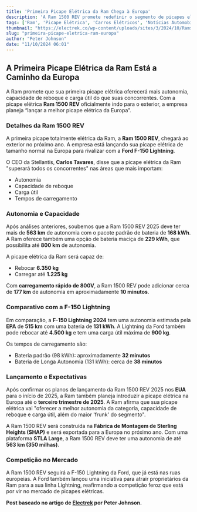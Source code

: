 ```yaml
---
title: 'Primeira Picape Elétrica da Ram Chega à Europa'
description: 'A Ram 1500 REV promete redefinir o segmento de picapes elétricas no mercado europeu.'
tags: ['Ram', 'Picape Elétrica', 'Carros Elétricos', 'Notícias Automobilísticas']
thumbnail: "https://electrek.co/wp-content/uploads/sites/3/2024/10/Rams-first-electric-pickup-overseas.jpeg?quality=82&strip=all&w=1400"
slug: "primeira-picape-eletrica-ram-europa"
author: "Peter Johnson"
date: "11/10/2024 06:01"
---
```


## A Primeira Picape Elétrica da Ram Está a Caminho da Europa

A Ram promete que sua primeira picape elétrica oferecerá mais autonomia, capacidade de reboque e carga útil do que suas concorrentes. Com a picape elétrica **Ram 1500 REV** oficialmente indo para o exterior, a empresa planeja “lançar a melhor picape elétrica da Europa”.

### Detalhes da Ram 1500 REV
A primeira picape totalmente elétrica da Ram, a **Ram 1500 REV**, chegará ao exterior no próximo ano. A empresa está lançando sua picape elétrica de tamanho normal na Europa para rivalizar com a **Ford F-150 Lightning**.

O CEO da Stellantis, **Carlos Tavares**, disse que a picape elétrica da Ram "superará todos os concorrentes" nas áreas que mais importam:
- Autonomia
- Capacidade de reboque
- Carga útil
- Tempos de carregamento

### Autonomia e Capacidade
Após análises anteriores, soubemos que a Ram 1500 REV 2025 deve ter mais de **563 km** de autonomia com o pacote padrão de bateria de **168 kWh**. A Ram oferece também uma opção de bateria maciça de **229 kWh**, que possibilita até **800 km** de autonomia.

A picape elétrica da Ram será capaz de:
- Rebocar **6.350 kg**
- Carregar até **1.225 kg**

Com **carregamento rápido de 800V**, a Ram 1500 REV pode adicionar cerca de **177 km** de autonomia em aproximadamente **10 minutos**.

### Comparativo com a F-150 Lightning
Em comparação, a **F-150 Lightning 2024** tem uma autonomia estimada pela **EPA** de **515 km** com uma bateria de **131 kWh**. A Lightning da Ford também pode rebocar até **4.500 kg** e tem uma carga útil máxima de **900 kg**. 

Os tempos de carregamento são:
- Bateria padrão (98 kWh): aproximadamente **32 minutos**
- Bateria de Longa Autonomia (131 kWh): cerca de **38 minutos**

### Lançamento e Expectativas
Após confirmar os planos de lançamento da Ram 1500 REV 2025 nos **EUA** para o início de 2025, a Ram também planeja introduzir a picape elétrica na Europa até o **terceiro trimestre de 2025**. A Ram afirma que sua picape elétrica vai "oferecer a melhor autonomia da categoria, capacidade de reboque e carga útil, além do maior 'frunk' do segmento".

A Ram 1500 REV será construída na **Fábrica de Montagem de Sterling Heights (SHAP)** e será exportada para a Europa no próximo ano. Com uma plataforma **STLA Large**, a Ram 1500 REV deve ter uma autonomia de até **563 km (350 milhas)**.

### Competição no Mercado
A Ram 1500 REV seguirá a F-150 Lightning da Ford, que já está nas ruas europeias. A Ford também lançou uma iniciativa para atrair proprietários da Ram para a sua linha Lightning, reafirmando a competição feroz que está por vir no mercado de picapes elétricas.  

**Post baseado no artigo de [Electrek](https://electrek.co/2024/10/10/rams-first-electric-pickup-headed-overseas/) por Peter Johnson.**